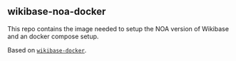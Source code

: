 ## wikibase-noa-docker

This repo contains the image needed to setup the NOA version of Wikibase and an docker compose setup.

Based on [`wikibase-docker`](https://github.com/wmde/wikibase-docker).

